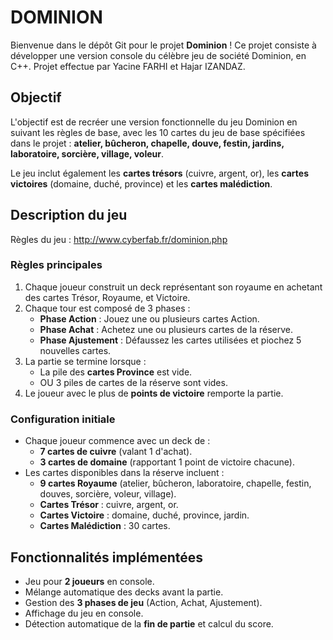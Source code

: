 # DOMINION
Bienvenue dans le dépôt Git pour le projet **Dominion** ! Ce projet consiste à développer une version console du célèbre jeu de société Dominion, en C++.
Projet effectue par Yacine FARHI et Hajar IZANDAZ. 

## Objectif
L'objectif est de recréer une version fonctionnelle du jeu Dominion en suivant les règles de base, avec les 10 cartes du jeu de base spécifiées dans le projet : **atelier, bûcheron, chapelle, douve, festin, jardins, laboratoire, sorcière, village, voleur**.

Le jeu inclut également les **cartes trésors** (cuivre, argent, or), les **cartes victoires** (domaine, duché, province) et les **cartes malédiction**.

## Description du jeu
Règles du jeu : http://www.cyberfab.fr/dominion.php

### Règles principales
1. Chaque joueur construit un deck représentant son royaume en achetant des cartes Trésor, Royaume, et Victoire.
2. Chaque tour est composé de 3 phases :
   - **Phase Action** : Jouez une ou plusieurs cartes Action.
   - **Phase Achat** : Achetez une ou plusieurs cartes de la réserve.
   - **Phase Ajustement** : Défaussez les cartes utilisées et piochez 5 nouvelles cartes.
3. La partie se termine lorsque :
   - La pile des **cartes Province** est vide.
   - OU 3 piles de cartes de la réserve sont vides.
4. Le joueur avec le plus de **points de victoire** remporte la partie.

### Configuration initiale
- Chaque joueur commence avec un deck de :
  - **7 cartes de cuivre** (valant 1 d'achat).
  - **3 cartes de domaine** (rapportant 1 point de victoire chacune).
- Les cartes disponibles dans la réserve incluent :
  - **9 cartes Royaume** (atelier, bûcheron, laboratoire, chapelle, festin, douves, sorcière, voleur, village).
  - **Cartes Trésor** : cuivre, argent, or.
  - **Cartes Victoire** : domaine, duché, province, jardin. 
  - **Cartes Malédiction** : 30 cartes.

## Fonctionnalités implémentées
- Jeu pour **2 joueurs** en console.
- Mélange automatique des decks avant la partie.
- Gestion des **3 phases de jeu** (Action, Achat, Ajustement).
- Affichage du jeu en console.
- Détection automatique de la **fin de partie** et calcul du score.

